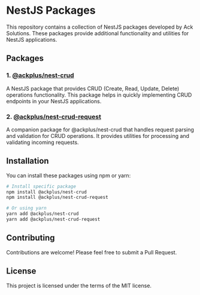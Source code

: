 # NestJS Packages

This repository contains a collection of NestJS packages developed by Ack Solutions. These packages provide additional functionality and utilities for NestJS applications.

## Packages

### 1. [@ackplus/nest-crud](./packages/nest-crud/README.md)
A NestJS package that provides CRUD (Create, Read, Update, Delete) operations functionality. This package helps in quickly implementing CRUD endpoints in your NestJS applications.

### 2. [@ackplus/nest-crud-request](./packages/nest-crud-request/README.md)
A companion package for @ackplus/nest-crud that handles request parsing and validation for CRUD operations. It provides utilities for processing and validating incoming requests.


## Installation

You can install these packages using npm or yarn:

```bash
# Install specific package
npm install @ackplus/nest-crud
npm install @ackplus/nest-crud-request

# Or using yarn
yarn add @ackplus/nest-crud
yarn add @ackplus/nest-crud-request
```

## Contributing

Contributions are welcome! Please feel free to submit a Pull Request.

## License

This project is licensed under the terms of the MIT license.
